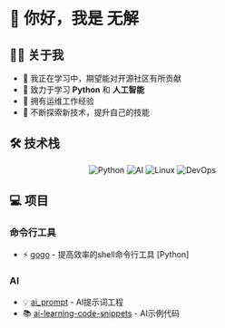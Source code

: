 # 👋 你好，我是 无解

## 🧑‍💻 关于我

- 🌱 我正在学习中，期望能对开源社区有所贡献
- 🔭 致力于学习 **Python** 和 **人工智能**
- 💼 拥有运维工作经验
- 🚀 不断探索新技术，提升自己的技能

## 🛠️ 技术栈

<div align="center">
  <img src="https://img.shields.io/badge/Python-3776AB?style=for-the-badge&logo=python&logoColor=white" alt="Python">
  <img src="https://img.shields.io/badge/AI-FF6F00?style=for-the-badge&logo=tensorflow&logoColor=white" alt="AI">
  <img src="https://img.shields.io/badge/Linux-FCC624?style=for-the-badge&logo=linux&logoColor=black" alt="Linux">
  <img src="https://img.shields.io/badge/DevOps-0A0A0A?style=for-the-badge&logo=devops&logoColor=white" alt="DevOps">
</div>

## 💻 项目

### 命令行工具

* ⚡ [gogo](https://github.com/wilton-wu/gogo) - 提高效率的shell命令行工具 [Python]

### AI

* 💡 [ai_prompt](https://github.com/wilton-wu/ai_prompt) - AI提示词工程
* 📚 [ai-learning-code-snippets](https://github.com/wilton-wu/ai-learning-code-snippets) - AI示例代码
